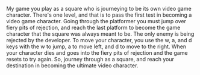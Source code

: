 My game you play as a square who is journeying to be its own video game character. There's one level, and that is to pass the first test in becoming a video game character. Going through the platformer you must jump over fiery pits of rejection, and reach the last platform to become the game character that the square was always meant to be. The only enemy is being rejected by the developer. To move your character, you use the w, a, and d keys with the w to jump, a to move left, and d to move to the right. When your character dies and goes into the fiery pits of rejection and the game resets to try again. So, journey through as a square, and reach your destination in becoming the ultimate video character. 
